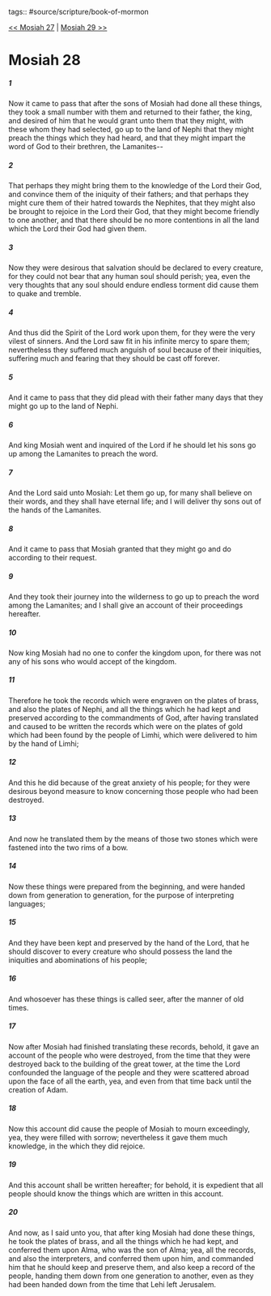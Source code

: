 tags:: #source/scripture/book-of-mormon

[<< Mosiah 27](source/scripture/book-of-mormon/08_Mosiah/Mosiah_27.md) | [Mosiah 29 >>](source/scripture/book-of-mormon/08_Mosiah/Mosiah_29.md)

# Mosiah 28

##### 1

Now it came to pass that after the sons of Mosiah had done all these things, they took a small number with them and returned to their father, the king, and desired of him that he would grant unto them that they might, with these whom they had selected, go up to the land of Nephi that they might preach the things which they had heard, and that they might impart the word of God to their brethren, the Lamanites--

##### 2

That perhaps they might bring them to the knowledge of the Lord their God, and convince them of the iniquity of their fathers; and that perhaps they might cure them of their hatred towards the Nephites, that they might also be brought to rejoice in the Lord their God, that they might become friendly to one another, and that there should be no more contentions in all the land which the Lord their God had given them.

##### 3

Now they were desirous that salvation should be declared to every creature, for they could not bear that any human soul should perish; yea, even the very thoughts that any soul should endure endless torment did cause them to quake and tremble.

##### 4

And thus did the Spirit of the Lord work upon them, for they were the very vilest of sinners. And the Lord saw fit in his infinite mercy to spare them; nevertheless they suffered much anguish of soul because of their iniquities, suffering much and fearing that they should be cast off forever.

##### 5

And it came to pass that they did plead with their father many days that they might go up to the land of Nephi.

##### 6

And king Mosiah went and inquired of the Lord if he should let his sons go up among the Lamanites to preach the word.

##### 7

And the Lord said unto Mosiah: Let them go up, for many shall believe on their words, and they shall have eternal life; and I will deliver thy sons out of the hands of the Lamanites.

##### 8

And it came to pass that Mosiah granted that they might go and do according to their request.

##### 9

And they took their journey into the wilderness to go up to preach the word among the Lamanites; and I shall give an account of their proceedings hereafter.

##### 10

Now king Mosiah had no one to confer the kingdom upon, for there was not any of his sons who would accept of the kingdom.

##### 11

Therefore he took the records which were engraven on the plates of brass, and also the plates of Nephi, and all the things which he had kept and preserved according to the commandments of God, after having translated and caused to be written the records which were on the plates of gold which had been found by the people of Limhi, which were delivered to him by the hand of Limhi;

##### 12

And this he did because of the great anxiety of his people; for they were desirous beyond measure to know concerning those people who had been destroyed.

##### 13

And now he translated them by the means of those two stones which were fastened into the two rims of a bow.

##### 14

Now these things were prepared from the beginning, and were handed down from generation to generation, for the purpose of interpreting languages;

##### 15

And they have been kept and preserved by the hand of the Lord, that he should discover to every creature who should possess the land the iniquities and abominations of his people;

##### 16

And whosoever has these things is called seer, after the manner of old times.

##### 17

Now after Mosiah had finished translating these records, behold, it gave an account of the people who were destroyed, from the time that they were destroyed back to the building of the great tower, at the time the Lord confounded the language of the people and they were scattered abroad upon the face of all the earth, yea, and even from that time back until the creation of Adam.

##### 18

Now this account did cause the people of Mosiah to mourn exceedingly, yea, they were filled with sorrow; nevertheless it gave them much knowledge, in the which they did rejoice.

##### 19

And this account shall be written hereafter; for behold, it is expedient that all people should know the things which are written in this account.

##### 20

And now, as I said unto you, that after king Mosiah had done these things, he took the plates of brass, and all the things which he had kept, and conferred them upon Alma, who was the son of Alma; yea, all the records, and also the interpreters, and conferred them upon him, and commanded him that he should keep and preserve them, and also keep a record of the people, handing them down from one generation to another, even as they had been handed down from the time that Lehi left Jerusalem.
